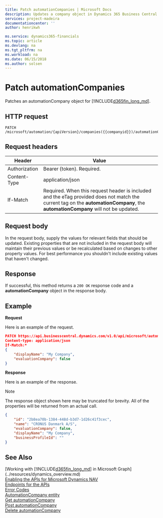 ```yaml
---
title: Patch automationCompanies | Microsoft Docs
description: Updates a company object in Dynamics 365 Business Central.
services: project-madeira
documentationcenter: ''
author: henrikwh

ms.service: dynamics365-financials
ms.topic: article
ms.devlang: na
ms.tgt_pltfrm: na
ms.workload: na
ms.date: 06/15/2018
ms.author: solsen
---
```


# Patch automationCompanies

Patches an automationCompany object for [!INCLUDE[d365fin_long_md](../../includes/d365fin_long_md.md)].

## HTTP request

```
PATCH /microsoft/automation/{apiVersion}/companies({{companyid}})/automationCompanies
```
## Request headers
|Header       |Value                    |
|-------------|-------------------------|
|Authorization|Bearer {token}. Required.|
|Content-Type |application/json         |
|If-Match     |Required. When this request header is included and the eTag provided does not match the current tag on the **automationCompany**, the **automationCompany** will not be updated. |

## Request body
In the request body, supply the values for relevant fields that should be updated. Existing properties that are not included in the request body will maintain their previous values or be recalculated based on changes to other property values. For best performance you shouldn't include existing values that haven't changed.

## Response
If successful, this method returns a ```200 OK``` response code and a **automationCompany** object in the response body.

## Example

**Request**

Here is an example of the request.
```json
PATCH https://api.businesscentral.dynamics.com/v1.0/api/microsoft/automation/beta/companies({id})/automationCompanies
Content-type: application/json
If-Match:*
{
    "displayName": "My Company",
    "evaluationCompany": false
}

```

**Response**

Here is an example of the response. 

> [!NOTE]  
>   The response object shown here may be truncated for brevity. All of the properties will be returned from an actual call.

```json
{
    "id": "2b8ea70b-1384-448d-b3d7-1d26c41f3cec",
    "name": "CRONUS Danmark A/S",
    "evaluationCompany": false,
    "displayName": "My Company",
    "businessProfileId": ""
}
```



## See Also
[Working with [!INCLUDE[d365fin_long_md](../../includes/d365fin_long_md.md)] in Microsoft Graph](../resources/dynamics_overview.md)  
[Enabling the APIs for Microsoft Dynamics NAV](../../enabling-apis-for-dynamics-nav.md)  
[Endpoints for the APIs](../../endpoints-apis-for-dynamics.md)  
[Error Codes](../dynamics_error_codes.md)  
[AutomationCompany entity](../resources/dynamics_microsoft_automation_automationCompany.md)  
[Get automationCompany](../api/dynamics_microsoft_automation_automationCompanies_get.md)  
[Post automationCompany](../api/dynamics_microsoft_automation_automationCompanies_post.md)  
[Delete automationCompany](../api/dynamics_microsoft_automation_automationCompanies_delete.md)  